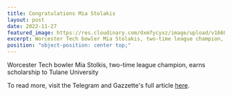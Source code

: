 ```yaml
---
title: Congratulations Mia Stolakis
layout: post
date: 2022-11-27
featured_image: https://res.cloudinary.com/dxm7ycyxz/image/upload/v1668016854/2022/03/mia_jwmup4.jpg
excerpt: Worcester Tech bowler Mia Stolakis, two-time league champion, earns scholarship to Tulane University.
position: "object-position: center top;"
---
```


Worcester Tech bowler Mia Stolkis, two-time league champion, earns scholarship to Tulane University

To read more, visit the Telegram and Gazzette's full article [here](https://www.telegram.com/story/sports/high-school/2022/01/17/worcester-tech-bowler-mia-stolakis-two-time-league-champion-earns-scholarship-tulane-university/6549311001/).